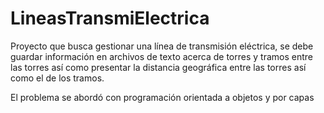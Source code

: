 # LineasTransmiElectrica
Proyecto que busca gestionar una línea de transmisión eléctrica, se debe guardar información en archivos de texto acerca de torres y tramos entre las torres así como presentar la distancia geográfica entre las torres así como el de los tramos. 

El problema se abordó con programación orientada a objetos y por capas
